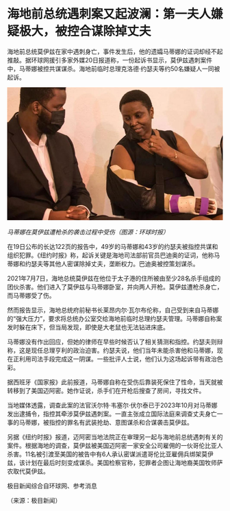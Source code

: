 # 海地前总统遇刺案又起波澜：第一夫人嫌疑极大，被控合谋除掉丈夫

海地前总统莫伊兹在家中遇刺身亡，事件发生后，他的遗孀马蒂娜的证词却经不起推敲。据环球网援引多家外媒20日报道称，一份起诉书显示，莫伊兹遇刺案件中，马蒂娜被控共谋谋杀。海地前临时总理克洛德·约瑟夫等约50名嫌疑人一同被起诉。

![80a6e25914d787736b9311e4a37a1816.jpg](https://raw.githubusercontent.com/qqhsx/qqnews_image/main/2024/02/21/海地前总统遇刺案又起波澜：第一夫人嫌疑极大，被控合谋除掉丈夫/80a6e25914d787736b9311e4a37a1816.jpg)

 _马蒂娜在莫伊兹遭枪杀的袭击过程中受伤（图源：环球时报）_

在19日公布的长达122页的报告中，49岁的马蒂娜和43岁的约瑟夫被指控共谋和组织犯罪。《纽约时报》称，起诉关键是海地司法部前官员巴迪奥的证词，他称马蒂娜和约瑟夫等其他人密谋除掉丈夫，垄断权力。巴迪奥被控策划谋杀。

2021年7月7日，海地总统莫伊兹在他位于太子港的住所被由至少28名杀手组成的团伙杀害。他们进入了莫伊兹与马蒂娜卧室，并向两人开枪。莫伊兹遭枪杀身亡，而马蒂娜受了伤。

然而报告显示，海地总统府前秘书长莱昂内尔·瓦尔布伦称，自己受到来自马蒂娜的“强大压力”，要求将总统办公室交给海地前临时总理约瑟夫管理。马蒂娜自称案发时躲在床下，但当局发现，即使是大老鼠也无法钻进床底。

马蒂娜没有作出回应，但她的律师在早些时候否认了相关猜测和指控。约瑟夫则辩称，这是现任总理亨利的政治迫害。约瑟夫说，他们当年未能杀害他和马蒂娜，现在正利用司法手段完成这一阴谋。一些批评人士说，他们认为这场起诉带有政治色彩。

据西班牙《国家报》此前报道，马蒂娜自称在受伤后靠装死保住了性命，当天就被转移到了美国迈阿密。她作证说，杀手们在开枪后搜查了房间，寻找文件。

当地媒体透露，调查此案的法官沃尔特·韦塞尔·伏尔泰已于2023年10月对马蒂娜发出逮捕令，指控其牵涉莫伊兹遇刺案。一直主张成立国际法庭来调查丈夫身亡一事的马蒂娜，被指控的罪名有武装抢劫、意图谋杀和合谋袭击莫伊兹。

另据《纽约时报》报道，迈阿密当地法院正在审理另一起与海地前总统遇刺有关的案件。根据海地的调查，莫伊兹被美国迈阿密一家安全公司雇佣的一伙哥伦比亚人杀害。11名被引渡至美国的被告中有6人承认密谋派遣哥伦比亚雇佣兵绑架莫伊兹，该计划在最后时刻变成谋杀。美国检察官称，犯罪者企图让海地裔美国牧师萨农取代莫伊兹。

极目新闻综合自环球网、参考消息

（来源：极目新闻）

